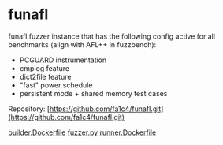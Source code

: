 # funafl

funafl fuzzer instance that has the following config active for all benchmarks (align with AFL++ in fuzzbench):
  - PCGUARD instrumentation 
  - cmplog feature
  - dict2file feature
  - "fast" power schedule
  - persistent mode + shared memory test cases

Repository: [https://github.com/fa1c4/funafl.git](https://github.com/fa1c4/funafl.git)

[builder.Dockerfile](builder.Dockerfile)
[fuzzer.py](fuzzer.py)
[runner.Dockerfile](runner.Dockerfile)

